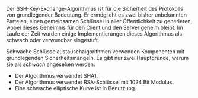 Der SSH-Key-Exchange-Algorithmus ist für die Sicherheit des Protokolls von grundlegender Bedeutung. Er ermöglicht es zwei bisher unbekannten Parteien, einen gemeinsamen Schlüssel in aller Öffentlichkeit zu generieren, wobei dieses Geheimnis für den Client und den Server geheim bleibt.
Im Laufe der Zeit wurden einige Implementierungen dieses Algorithmus als schwach oder verwundbar eingestuft.

Schwache Schlüsselaustauschalgorithmen verwenden Komponenten mit grundlegenden Sicherheitsmängeln. Es gibt nur zwei Hauptgründe, warum sie als *schwach* angesehen werden:

- Der Algorithmus verwendet SHA1.
- Der Algorithmus verwendet RSA-Schlüssel mit 1024 Bit Modulus.
- Eine schwache elliptische Kurve ist in Benutzung.
